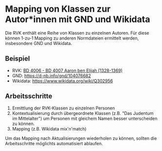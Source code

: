 # Mapping von Klassen zur Autor*innen mit GND und Wikidata

Die RVK enthält eine Reihe von Klassen zu einzelnen Autoren. Für diese können 1-zu-1 Mapping zu anderen Normdateien ermittelt werden, insbesondere GND und Wikidata.

## Beispiel

* RVK: [BD 4006 - BD 4007 Aaron ben Elijah (1328-1369)](https://rvk.uni-regensburg.de/regensburger-verbundklassifikation-online#notation/BD%204006%20-%20BD%204007)
* GND: <https://d-nb.info/gnd/104076682>
* Wikidata: <https://www.wikidata.org/wiki/Q302956>

## Arbeitsschritte

1. Ermittlung der RVK-Klassen zu einzelnen Personen
2. Kontextualisierung durch übergeordnete Klassen (z.B. "Das Judentum im Mittelalter") um Personen mit gleichem Namen besser unterscheiden zu können.
3. Mapping (z.B. Wikidata mix'n'match)

Um das Mapping nach Aktualisierungen wiederholen zu können, sollten die Arbeitsschritte möglichts automatisiert ablaufen. 
